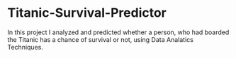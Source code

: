 # Titanic-Survival-Predictor
In this project I analyzed and predicted whether a person, who had boarded the Titanic has a chance of survival or not, using Data Analatics Techniques.
